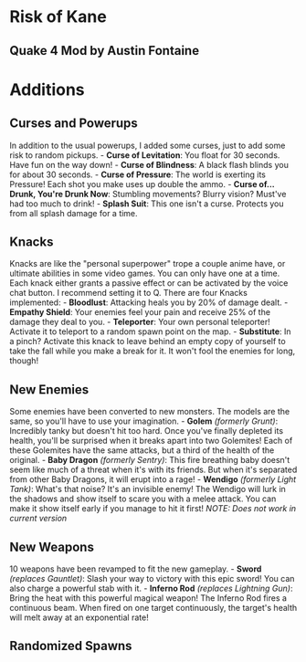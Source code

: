 # Risk of Kane
## Quake 4 Mod by Austin Fontaine


# Additions

## Curses and Powerups
In addition to the usual powerups, I added some curses, just to add some risk to random pickups.
    - **Curse of Levitation**: You float for 30 seconds. Have fun on the way down!
    - **Curse of Blindness**: A black flash blinds you for about 30 seconds.
    - **Curse of Pressure**: The world is exerting its Pressure! Each shot you make uses up double the ammo.
    - **Curse of... Drunk, You're Drunk Now**: Stumbling movements? Blurry vision? Must've had too much to drink!
    - **Splash Suit**: This one isn't a curse. Protects you from all splash damage for a time. 

## Knacks
Knacks are like the "personal superpower" trope a couple anime have, or ultimate abilities in some video games. You can only have one at a time. Each knack either grants a passive effect or can be activated by the voice chat button. I recommend setting it to Q. There are four Knacks implemented:
    - **Bloodlust**: Attacking heals you by 20% of damage dealt.
    - **Empathy Shield**: Your enemies feel your pain and receive 25% of the damage they deal to you.
    - **Teleporter**: Your own personal teleporter! Activate it to teleport to a random spawn point on the map.
    - **Substitute**: In a pinch? Activate this knack to leave behind an empty copy of yourself to take the fall while you make a break for it. It won't fool the enemies for long, though!

## New Enemies
Some enemies have been converted to new monsters. The models are the same, so you'll have to use your imagination.
    - **Golem** *(formerly Grunt)*: Incredibly tanky but doesn't hit too hard. Once you've finally depleted its health, you'll be surprised when it breaks apart into two Golemites! Each of these Golemites have the same attacks, but a third of the health of the original.
    - **Baby Dragon** *(formerly Sentry)*: This fire breathing baby doesn't seem like much of a threat when it's with its friends. But when it's separated from other Baby Dragons, it will erupt into a rage!
    - **Wendigo** *(formerly Light Tank)*: What's that noise? It's an invisible enemy! The Wendigo will lurk in the shadows and show itself to scare you with a melee attack. You can make it show itself early if you manage to hit it first! *NOTE: Does not work in current version*
## New Weapons
10 weapons have been revamped to fit the new gameplay.
    - **Sword** *(replaces Gauntlet)*: Slash your way to victory with this epic sword! You can also charge a powerful stab with it.
    - **Inferno Rod** *(replaces Lightning Gun)*: Bring the heat with this powerful magical weapon! The Inferno Rod fires a continuous beam. When fired on one target continuously, the target's health will melt away at an exponential rate!

## Randomized Spawns